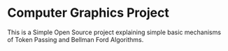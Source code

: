 # Computer Graphics Project
This is a Simple Open Source project explaining simple basic mechanisms of Token Passing and Bellman Ford Algorithms.
